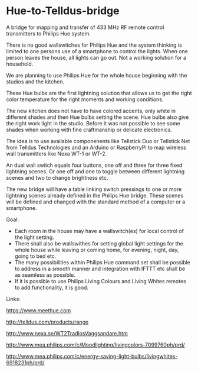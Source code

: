 Hue-to-Telldus-bridge
=====================

A bridge for mapping and transfer of 433 MHz RF remote control transmitters to Philips Hue system.

There is no good wallswitches for Philips Hue and the system thinking is limited to one persons use of a smartphone to control the lights. When one person leaves the house, all lights can go out. Not a working solution for a household.

We are planning to use Philips Hue for the whole house beginning with the studios and the kitchen.

These Hue bulbs are the first lightning solution that allows us to get the right color temperature for the right moments and working conditions.

The new kitchen does not have to have colored accents, only white in different shades and then Hue bulbs setting the scene. Hue bulbs also give the right work light in the studio. Before it was not possible to see some shades when working with fine craftmanship or delicate electronics. 

The idea is to use available componenents like Tellstick Duo or Tellstick Net from Telldus Technologies and an Arduino or RaspberryPi to map wireless wall transmitters like Nexa WT-1 or WT-2.

An dual wall switch equals four buttons, one off and three for three fixed lightning scenes. Or one off and one to toggle between different lightning scenes and two to change brightness etc.

The new bridge will have a table linking switch pressings to one or more lightning scenes already defined in the Philips Hue bridge. These scenes will be defined and changed with the standard method of a computer or a smartphone.

Goal:

- Each room in the house may have a wallswitch(es) for local control of the light setting.
- There shall also be wallswithes for setting global light settings for the whole house while leaving or coming home, for evening, night, day, going to bed etc.
- The many possibilities within Philips Hue command set shall be possible to address in a smooth manner and integration with IFTTT etc shall be as seamless as possible.
- If it is possible to use Philips Living Colours and Living Whites remotes to add functionality, it is good.

Links:  

https://www.meethue.com

http://telldus.com/products/range

http://www.nexa.se/WT2TradlosVaggsandare.htm

http://www.mea.philips.com/c/Moodlighting/livingcolors-7099760ph/prd/

http://www.mea.philips.com/c/energy-saving-light-bulbs/livingwhites-6918231ph/prd/
